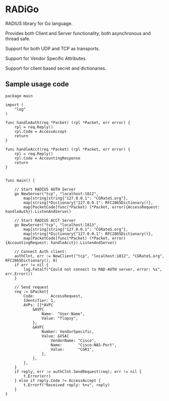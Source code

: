 # RADiGo

RADIUS library for Go language. 

Provides both Client and Server functionality, both asynchronous and thread safe.

Support for both UDP and TCP as transports.

Support for Vendor Specific Attributes.

Support for client based secret and dictionaries.


## Sample usage code ##
```
package main

import (
	"log"
)

func handleAuth(req *Packet) (rpl *Packet, err error) {
	rpl = req.Reply()
	rpl.Code = AccessAccept
	return
}

func handleAcct(req *Packet) (rpl *Packet, err error) {
	rpl = req.Reply()
	rpl.Code = AccountingResponse
	return
}


func main() {

	// Start RADIUS AUTH Server
	go NewServer("tcp", "localhost:1812",
		map[string]string{"127.0.0.1": "CGRateS.org"},
		map[string]*Dictionary{"127.0.0.1": RFC2865Dictionary()},
		map[PacketCode]func(*Packet) (*Packet, error){AccessRequest: handleAuth}).ListenAndServe()

	// Start RADIUS ACCT Server
	go NewServer("tcp", "localhost:1813",
		map[string]string{"127.0.0.1": "CGRateS.org"},
		map[string]*Dictionary{"127.0.0.1": RFC2865Dictionary()},
		map[PacketCode]func(*Packet) (*Packet, error){AccountingRequest: handleAcct}).ListenAndServe()

	// Connect Auth client:
	authClnt, err := NewClient("tcp", "localhost:1812", "CGRateS.org", RFC2865Dictionary(), 0)
	if err != nil {
		log.Fatalf("Could not connect to RAD-AUTH server, error: %s", err.Error())
	}

	// Send request
	req := &Packet{
		Code:       AccessRequest,
		Identifier: 1,
		AVPs: []*AVP{
			&AVP{
				Name:  "User-Name",
				Value: "flopsy",
			},
			&AVP{
				Number: VendorSpecific,
				Value: &VSA{
					VendorName: "Cisco",
					Name:       "Cisco-NAS-Port",
					Value:      "CGR1",
				},
			},
		},
	}
	if reply, err := authClnt.SendRequest(req); err != nil {
		t.Error(err)
	} else if reply.Code != AccessAccept {
		t.Errorf("Received reply: %+v", reply)
	}
}


```

